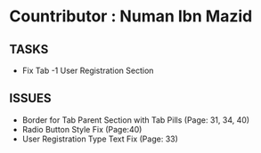 # Countributor : Numan Ibn Mazid

## TASKS

* Fix Tab -1 User Registration Section

## ISSUES

* Border for Tab Parent Section with Tab Pills (Page: 31, 34, 40)
* Radio Button Style Fix (Page:40)
* User Registration Type Text Fix (Page: 33)
